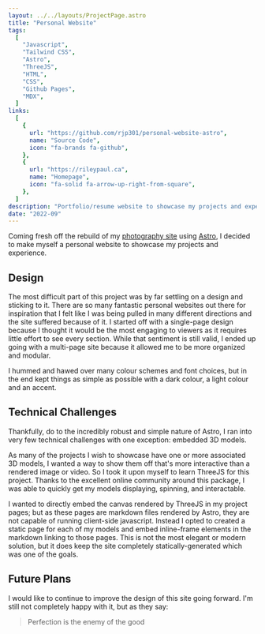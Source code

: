 ```yaml
---
layout: ../../layouts/ProjectPage.astro
title: "Personal Website"
tags:
  [
    "Javascript",
    "Tailwind CSS",
    "Astro",
    "ThreeJS",
    "HTML",
    "CSS",
    "Github Pages",
    "MDX",
  ]
links:
  [
    {
      url: "https://github.com/rjp301/personal-website-astro",
      name: "Source Code",
      icon: "fa-brands fa-github",
    },
    {
      url: "https://rileypaul.ca",
      name: "Homepage",
      icon: "fa-solid fa-arrow-up-right-from-square",
    },
  ]
description: "Portfolio/resume website to showcase my projects and experience all in one place."
date: "2022-09"
---
```


Coming fresh off the rebuild of my [photography site](https://photo.rileypaul.ca) using [Astro](https://astro.build/), I decided to make myself a personal website to showcase my projects and experience.

## Design

The most difficult part of this project was by far settling on a design and sticking to it. There are so many fantastic personal websites out there for inspiration that I felt like I was being pulled in many different directions and the site suffered because of it. I started off with a single-page design because I thought it would be the most engaging to viewers as it requires little effort to see every section. While that sentiment is still valid, I ended up going with a multi-page site because it allowed me to be more organized and modular.

I hummed and hawed over many colour schemes and font choices, but in the end kept things as simple as possible with a dark colour, a light colour and an accent.

## Technical Challenges

Thankfully, do to the incredibly robust and simple nature of Astro, I ran into very few technical challenges with one exception: embedded 3D models.

As many of the projects I wish to showcase have one or more associated 3D models, I wanted a way to show them off that's more interactive than a rendered image or video. So I took it upon myself to learn ThreeJS for this project. Thanks to the excellent online community around this package, I was able to quickly get my models displaying, spinning, and interactable.

I wanted to directly embed the canvas rendered by ThreeJS in my project pages; but as these pages are markdown files rendered by Astro, they are not capable of running client-side javascript. Instead I opted to created a static page for each of my models and embed inline-frame elements in the markdown linking to those pages. This is not the most elegant or modern solution, but it does keep the site completely statically-generated which was one of the goals.

## Future Plans

I would like to continue to improve the design of this site going forward. I'm still not completely happy with it, but as they say:

> Perfection is the enemy of the good
